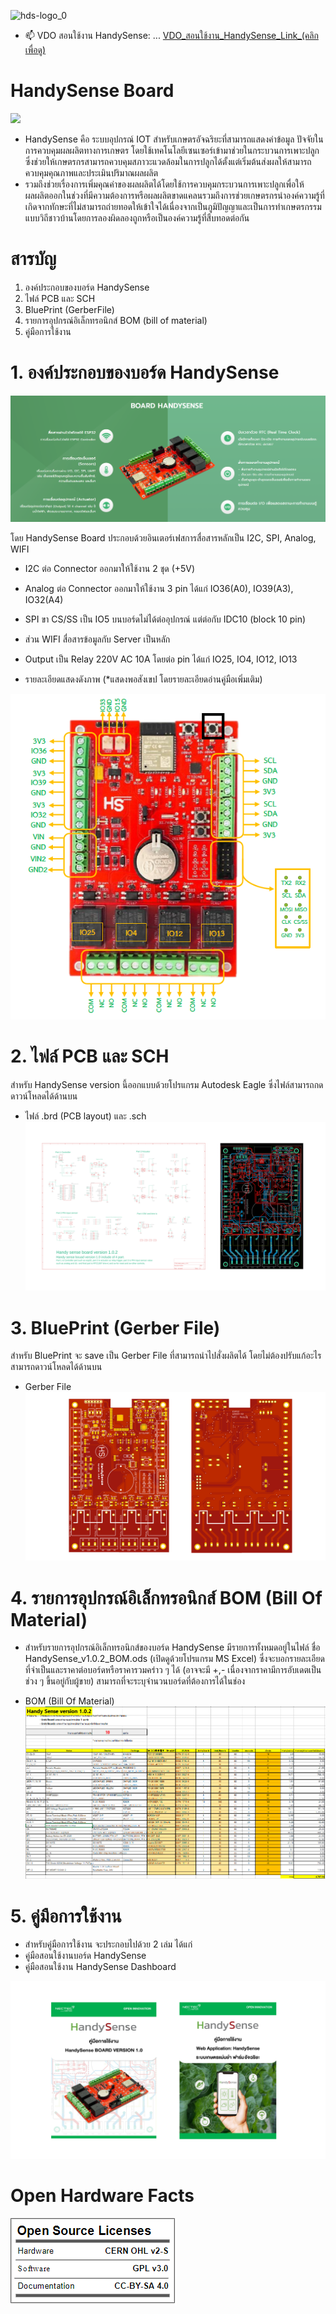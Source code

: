 ![hds-logo_0](https://user-images.githubusercontent.com/80938836/111745948-ea8a5f00-88bf-11eb-83e5-bc22db83b2fd.png)
- 📫 VDO สอนใช้งาน HandySense: ...
[VDO_สอนใช้งาน_HandySense_Link_(คลิกเพื่อดู)](https://www.youtube.com/watch?v=b6W_hdBRJhI&list=PL7S9qslDc3W65hDXdvsPZP3AGufqoh_Rc&index=2&ab_channel=HandySenseOfficial) 

# HandySense Board 
![](https://komarev.com/ghpvc/?username=your-github-HandySense-Blueprint&color=brightgreen) 

* HandySense คือ ระบบอุปกรณ์ IOT สำหรับเกษตรอัจฉริยะที่สามารถแสดงค่าข้อมูล ปัจจัยในการควบคุมผลผลิตทางการเกษตร โดยใช้เทคโนโลยีเซนเซอร์เข้ามาช่วยในกระบวนการเพาะปลูกซึ่งช่วยให้เกษตรกรสามารถควบคุมสภาวะแวดล้อมในการปลูกได้ตั้งแต่เริ่มต้นส่งผลให้สามารถควบคุมคุณภาพและประเมินปริมาณผลผลิต 
* รวมถึงช่วยเรื่องการเพิ่มคุณค่าของผลผลิตได้โดยใช้การควบคุมกระบวนการเพาะปลูกเพื่อให้ผลผลิตออกในช่วงที่มีความต้องการหรือผลผลิตขาดแคลนรวมถึงการช่วยเกษตรกรนำองค์ความรู้ที่เกิดจากทักษะที่ไม่สามารถถ่ายทอดให้เข้าใจได้เนื่องจากเป็นภูมิปัญญาและเป็นการทำเกษตรกรรมแบบวิถีชาวบ้านโดยการลองผิดลองถูกหรือเป็นองค์ความรู้ที่สืบทอดต่อกัน
 
# สารบัญ
1. องค์ประกอบของบอร์ด HandySense 
2. ไฟล์ PCB และ SCH 
3. BluePrint (GerberFile)
4. รายการอุปกรณ์อิเล็กทรอนิกส์ BOM (bill of material)
5. คู่มือการใช้งาน 

# 1. องค์ประกอบของบอร์ด HandySense 

![hds-logo_0](https://github.com/HandySense/HandySense/blob/main/HSborad.PNG)

โดย HandySense Board ประกอบด้วยอินเตอร์เฟสการสื่อสารหลักเป็น I2C, SPI, Analog, WIFI 
* I2C ต่อ Connector ออกมาให้ใช้งาน 2 ชุด (+5V)  
* Analog ต่อ Connector ออกมาให้ใช้งาน 3 pin ได้แก่ IO36(A0), IO39(A3), IO32(A4)
* SPI ขา CS/SS เป็น IO5 บนบอร์ดไม่ได้ต่ออุปกรณ์ แต่ต่อกับ IDC10 (block 10 pin) 
* ส่วน WIFI สื่อสารข้อมูลกับ Server เป็นหลัก
* Output เป็น Relay 220V AC 10A โดยต่อ pin ได้แก่ IO25, IO4, IO12, IO13 

* รายละเอียดแสดงดังภาพ (*แสดงพอสังเขป โดยรายละเอียดอ่านคู่มือเพิ่มเติม)

![detailHS](https://github.com/HandySense/HandySense/blob/main/detailHS.PNG)

# 2. ไฟล์ PCB และ SCH 
สำหรับ HandySense version นี้ออกแบบด้วยโปรแกรม Autodesk Eagle ซึ่งไฟล์สามารถกดดาวน์โหลดได้ด้านบน 

* ไฟล์ .brd (PCB  layout) และ .sch
![sch](https://github.com/HandySense/HandySense/blob/main/%E0%B8%9A%E0%B8%AD%E0%B8%A3%E0%B9%8C%E0%B8%94%20HS%20.png)

# 3. BluePrint (Gerber File)
สำหรับ BluePrint จะ save เป็น Gerber File ที่สามารถนำไปสั่งผลิตได้ โดยไม่ต้องปรับแก้อะไร สามารถดาวน์โหลดได้ด้านบน

* Gerber File 
![gerber](https://github.com/HandySense/HandySense/blob/main/gerber.png)

# 4. รายการอุปกรณ์อิเล็กทรอนิกส์ BOM (Bill Of Material)
* สำหรับรายการอุปกรณ์อิเล็กทรอนิกส์ของบอร์ด HandySense มีรายการทั้งหมดอยู่ในไฟล์ ชื่อ HandySense_v1.0.2_BOM.ods (เปิดดูด้วยโปรแกรม MS Excel)
ซึ่งจะบอกรายละเอียดที่จำเป็นและราคาต่อบอร์ดหรือราคารวมคร่าว ๆ ได้ (อาจจะมี +,- เนื่องจากราคามีการอับเดตเป็นช่วง ๆ ขึ้นอยู่กับผู้ขาย) สามารถที่จะระบุจำนวนบอร์ดที่ต้องการได้ในช่อง

* BOM (Bill Of Material)
![bom](https://github.com/HandySense/HandySense/blob/main/bom.PNG)

# 5. คู่มือการใช้งาน 
* สำหรับคู่มือการใช้งาน จะประกอบไปด้วย 2 เล่ม ได้แก่ 
* คู่มือสอนใช้งานบอร์ด HandySense
* คู่มือสอนใช้งาน HandySense Dashboard 

![bom](https://github.com/HandySense/HandySense/blob/main/%E0%B8%84%E0%B8%B9%E0%B9%8B%E0%B8%A1%E0%B8%B7%E0%B8%AD%20HS.png)

# Open Hardware Facts
![](https://github.com/HandySense/HandySense/blob/main/os.PNG)

